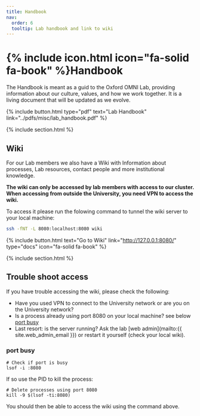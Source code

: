 ```yaml
---
title: Handbook
nav:
  order: 6
  tooltip: Lab handbook and link to wiki
---
```


# {% include icon.html icon="fa-solid fa-book" %}Handbook

The Handbook is meant as a guid to the Oxford OMNI Lab, providing information about our culture, values, and how we work together. It is a living document that will be updated as we evolve.

{% include button.html type="pdf" text="Lab Handbook" link="../pdfs/misc/lab_handbook.pdf" %}

{% include section.html %}

## Wiki

For our Lab members we also have a Wiki with Information about processes, Lab resources, contact people and more institutional knowledge.

**The wiki can only be accessed by lab members with access to our cluster.**
**When accessing from outside the University, you need VPN to access the wiki.**

To access it please run the folowing command to tunnel the wiki server to your local machine:

```bash
ssh -fNT -L 8080:localhost:8080 wiki
```

{% include button.html
   text="Go to Wiki"
   link="http://127.0.0.1:8080/"
   type="docs"
   icon="fa-solid fa-book"
%}

{% include section.html %}

## Trouble shoot access

If you have trouble accessing the wiki, please check the following:

- Have you used VPN to connect to the University network or are you on the University network?
- Is a process already using port 8080 on your local machine? see below [port busy](#port-busy)
- Last resort: is the server running? Ask the lab [web admin](mailto:{{ site.web_admin_email }}) or restart it yourself (check your local wiki).

### port busy

```shell
# Check if port is busy
lsof -i :8080
```

If so use the PID to kill the process:

```shell
# Delete processes using port 8080
kill -9 $(lsof -ti:8080)
```

You should then be able to access the wiki using the command above.
